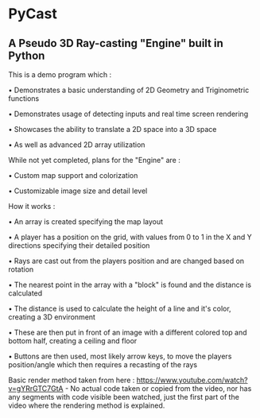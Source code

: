 # PyCast
A Pseudo 3D Ray-casting "Engine" built in Python
---
This is a demo program which :

• Demonstrates a basic understanding of 2D Geometry and Triginometric functions

• Demonstrates usage of detecting inputs and real time screen rendering

• Showcases the ability to translate a 2D space into a 3D space

• As well as advanced 2D array utilization

While not yet completed, plans for the "Engine" are :

• Custom map support and colorization

• Customizable image size and detail level

How it works :

• An array is created specifying the map layout

• A player has a position on the grid, with values from 0 to 1 in the X and Y directions specifying their detailed position

• Rays are cast out from the players position and are changed based on rotation

• The nearest point in the array with a "block" is found and the distance is calculated

• The distance is used to calculate the height of a line and it's color, creating a 3D environment

• These are then put in front of an image with a different colored top and bottom half, creating a ceiling and floor

• Buttons are then used, most likely arrow keys, to move the players position/angle which then requires a recasting of the rays

Basic render method taken from here : https://www.youtube.com/watch?v=gYRrGTC7GtA - No actual code taken or copied from the video, nor has any segments with code visible been watched, just the first part of the video where the rendering method is explained.
